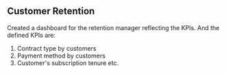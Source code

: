 ## Customer Retention

Created a dashboard for the retention manager reflecting the KPIs. And the defined KPIs are:

1. Contract type by customers
2. Payment method by customers
3. Customer's subscription tenure etc.

